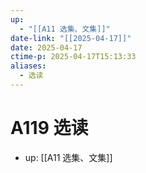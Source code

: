```yaml
---
up:
  - "[[A11 选集、文集]]"
date-link: "[[2025-04-17]]"
date: 2025-04-17
ctime-p: 2025-04-17T15:13:33
aliases:
  - 选读
---
```


# A119 选读

- up: [[A11 选集、文集]]
